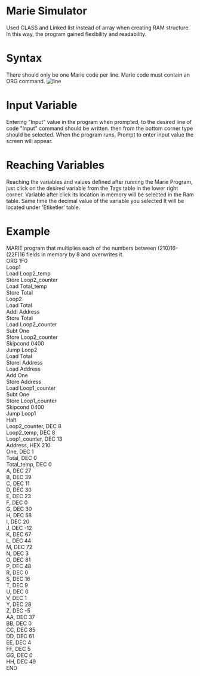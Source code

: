 # Marie Simulator
Used CLASS and Linked list instead of array when creating RAM structure. In this way, the program gained flexibility and readability.
# Syntax
There should only be one Marie code per line.
Marie code must contain an ORG command.
![line](https://user-images.githubusercontent.com/43681383/88286585-a5466b00-ccf9-11ea-9f3e-50be37a06d57.png)
# Input Variable
Entering "Input" value in the program when prompted, to the desired line of code "Input" command should be written. then from the bottom corner type should be selected. When the program runs, Prompt to enter input value the screen will appear.
# Reaching Variables
Reaching the variables and values defined after running the Marie Program, just click on the desired variable from the Tags table in the lower right corner.
Variable after click its location in memory will be selected in the Ram table. Same time the decimal value of the variable you selected It will be located under 'Etiketler' table.
# Example
MARIE program that multiplies each of the numbers between (210)16-(22F)16 fields in memory by 8 and overwrites it.<br/>
ORG 1F0<br/>
Loop1<br/>
Load Loop2_temp<br/>
Store Loop2_counter<br/>
Load Total_temp<br/>
Store Total<br/>
Loop2<br/>
Load Total<br/>
AddI Address<br/>
Store Total<br/>
Load Loop2_counter<br/>
Subt One<br/>
Store Loop2_counter<br/>
Skipcond 0400<br/>
Jump Loop2<br/>
Load Total<br/>
StoreI Address<br/>
Load Address<br/>
Add One<br/>
Store Address<br/>
Load Loop1_counter<br/>
Subt One<br/>
Store Loop1_counter<br/>
Skipcond 0400<br/>
Jump Loop1<br/>
Halt<br/>
Loop2_counter, DEC 8<br/>
Loop2_temp, DEC 8<br/>
Loop1_counter, DEC 13<br/>
Address, HEX 210<br/>
One, DEC 1<br/>
Total, DEC 0<br/>
Total_temp, DEC 0<br/>
A, DEC 27<br/>
B, DEC 39<br/>
C, DEC 11<br/>
D, DEC 30<br/>
E, DEC 23<br/>
F, DEC 0<br/>
G, DEC 30<br/>
H, DEC 58<br/>
I, DEC 20<br/>
J, DEC -12<br/>
K, DEC 67<br/>
L, DEC 44<br/>
M, DEC 72<br/>
N, DEC 3<br/>
O, DEC 81<br/>
P, DEC 48<br/>
R, DEC 0<br/>
S, DEC 16<br/>
T, DEC 9<br/>
U, DEC 0<br/>
V, DEC 1<br/>
Y, DEC 28<br/>
Z, DEC -5<br/>
AA, DEC 37<br/>
BB, DEC 0<br/>
CC, DEC 85<br/>
DD, DEC 61<br/>
EE, DEC 4<br/>
FF, DEC 5<br/>
GG, DEC 0<br/>
HH, DEC 49<br/>
END
